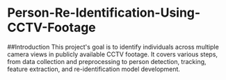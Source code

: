 # Person-Re-Identification-Using-CCTV-Footage
##Introduction
This project's goal is to identify individuals across multiple camera views in publicly available CCTV footage. It covers various steps, from data collection and preprocessing to person detection, tracking, feature extraction, and re-identification model development.
